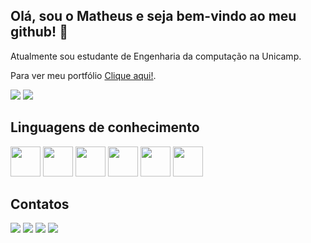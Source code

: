 ## Olá, sou o Matheus e seja bem-vindo ao meu github! 👋

Atualmente sou estudante de Engenharia da computação na Unicamp.

Para ver meu portfólio <a href="https://matheusaliberto.github.io/Portfolio/" target="_blank">Clique aqui!</a>.

<div>
  <img src="https://github-readme-stats.vercel.app/api?username=matheusaliberto&show_icons=true&theme=cobalt&hide=issues,contribs" />
  <img src="https://github-readme-stats.vercel.app/api/top-langs/?username=matheusaliberto&layout=compact&theme=cobalt" />
</div>
<h2>Linguagens de conhecimento</h2>

<p float="left">
  <img width="48px" height="48px" src="https://cdn.jsdelivr.net/gh/devicons/devicon/icons/html5/html5-original-wordmark.svg" />
  <img width="48px" height="48px" src="https://cdn.jsdelivr.net/gh/devicons/devicon/icons/css3/css3-original-wordmark.svg" />
  <img width="48px" height="48px"src="https://cdn.jsdelivr.net/gh/devicons/devicon/icons/cplusplus/cplusplus-original.svg" />
  <img width="48px" height="48px" src="https://cdn.jsdelivr.net/gh/devicons/devicon/icons/php/php-original.svg" />
  <img width="48px" height="48px" src="https://cdn.jsdelivr.net/gh/devicons/devicon/icons/mysql/mysql-original-wordmark.svg" />
  <img width="48px" height="48px" src="https://cdn.jsdelivr.net/gh/devicons/devicon/icons/python/python-original-wordmark.svg" />  
</p>
<h2>Contatos</h2>

<p float="left">
  <a href="https://www.linkedin.com/in/matheus-francisco-a5bb1a218/" target="_blank" ><img src="https://img.shields.io/badge/LinkedIn-0077B5?style=for-the-badge&logo=linkedin&logoColor=white" /></a>
  <a href="https://github.com/matheusaliberto" target="" ><img src="https://img.shields.io/badge/GitHub-100000?style=for-the-badge&logo=github&logoColor=white" /></a>
  <a href="mailto:matheushenrique612@gmail.com" target="_blank" ><img src="https://img.shields.io/badge/Gmail-D14836?style=for-the-badge&logo=gmail&logoColor=white" /></a>
  <a href="https://www.instagram.com/suec.exe/" target="_blank" ><img src="https://img.shields.io/badge/Instagram-E4405F?style=for-the-badge&logo=instagram&logoColor=white" /></a> 
</p>
